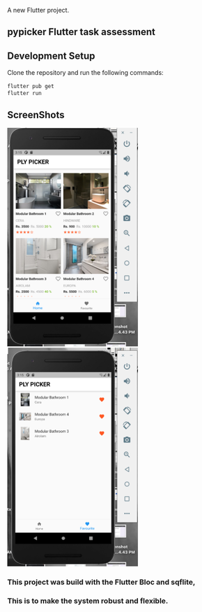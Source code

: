 A new Flutter project.

## pypicker Flutter task assessment



## Development Setup

Clone the repository and run the following commands:

```
flutter pub get
flutter run
```


## ScreenShots

<img src="assets/Screenshot 2022-04-10 at 3.15.23 PM.png" height="500em" /> &nbsp; <img src="assets/Screenshot 2022-04-10 at 3.15.47 PM.png" height="500em" />


### This project was build with the Flutter Bloc and sqflite, 
### This is to make the system robust and flexible.